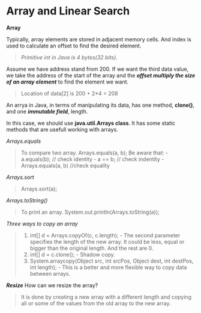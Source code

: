 ﻿# Array and Linear Search
**Array**

Typically, array elements are stored in adjacent memory cells. And index is used to calculate an offset to find the desired element.
>*Primitive int in Java is 4 bytes(32 bits).*

Assume we have address stand from 200. If we want the third data value, we take the address of the start of the array and the ***offset multiply the size of an array element*** to find the element we want.
>Location of data[2] is 200 + 2*4 = 208

An arrya in Java, in terms of manipulating its data, has one method, **clone()**, and one ***immutable field***, length.

In this case, we should use **java.util.Arrays class**. It has some static methods that are usefull working with arrays.

*Arrays.equals*
>To compare two array. Arrays.equals(a, b);
>Be aware that:
    - a.equals(b); // check identity
    - a == b; // check indentity
    - Arrays.equals(a, b) //check equality 

*Arrays.sort*
>Arrays.sort(a);

*Arrays.toString()*
>To print an array. System.out.println(Arrays.toString(a)); 

*Three ways to copy an array*
>1. int[] d = Arrays.copyOf(c, c.length);
    -  The second parameter specifies the length of the new array. It could be less, equal or bigger than the original length. And the rest are 0.
>2. int[] d = c.clone(); 
    - Shadow copy.
>3. System.arraycopy(Object src, int srcPos, Object dest, int destPos, int length);
    - This is a better and more flexible way to copy data between arrays.

***Resize***
How can we resize the array?
> It is done by creating a new array with a different length and copying all or some of the values from the old array to the new array.




